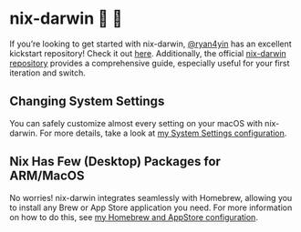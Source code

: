# nix-darwin :green_apple: :rocket:

If you’re looking to get started with nix-darwin, [@ryan4yin](https://github.com/ryan4yin) has an excellent kickstart repository! Check it out [here](https://github.com/ryan4yin/nix-darwin-kickstarter.git). Additionally, the official [nix-darwin repository](https://github.com/LnL7/nix-darwin.git) provides a comprehensive guide, especially useful for your first iteration and switch.

## Changing System Settings

You can safely customize almost every setting on your macOS with nix-darwin. For more details, take a look at [my System Settings configuration](../../nixos/darwin/system).

## Nix Has Few (Desktop) Packages for ARM/MacOS

No worries! nix-darwin integrates seamlessly with Homebrew, allowing you to install any Brew or App Store application you need. For more information on how to do this, see [my Homebrew and AppStore configuration](../../modules/darwin/default.nix).
